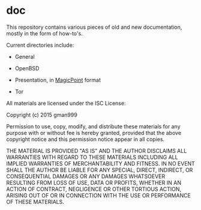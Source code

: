 # doc

This repository contains various pieces of old and new documentation, mostly in the form of how-to's.

Current directories include:

* General

* OpenBSD

* Presentation, in [MagicPoint](http://member.wide.ad.jp/wg/mgp/) format

* Tor

All materials are licensed under the ISC License:


Copyright (c) 2015 gman999 <george AT queair DOT net>

 Permission to use, copy, modify, and distribute these materials for any
 purpose with or without fee is hereby granted, provided that the above
 copyright notice and this permission notice appear in all copies.

 THE MATERIAL IS PROVIDED "AS IS" AND THE AUTHOR DISCLAIMS ALL WARRANTIES
 WITH REGARD TO THESE MATERIALS INCLUDING ALL IMPLIED WARRANTIES OF
 MERCHANTABILITY AND FITNESS. IN NO EVENT SHALL THE AUTHOR BE LIABLE FOR
 ANY SPECIAL, DIRECT, INDIRECT, OR CONSEQUENTIAL DAMAGES OR ANY DAMAGES
 WHATSOEVER RESULTING FROM LOSS OF USE, DATA OR PROFITS, WHETHER IN AN
 ACTION OF CONTRACT, NEGLIGENCE OR OTHER TORTIOUS ACTION, ARISING OUT OF
 OR IN CONNECTION WITH THE USE OR PERFORMANCE OF THESE MATERIALS.
